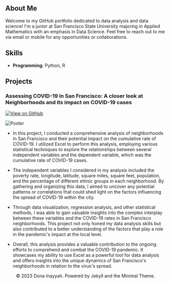 ## About Me

Welcome to my GitHub portfolio dedicated to data analysis and data science! I'm a junior at San Francisco State University majoring in Applied Mathematics with an emphasis in Data Science. Feel free to reach out to me via email or mobile for any opportunities or collaborations.

## Skills
- **Programming**: Python, R

## Projects

### Assessing COVID-19 in San Francisco: A closer look at Neighborhoods and its impact on COVID-19 cases 
[![View on GitHub](https://img.shields.io/badge/GitHub-View_on_GitHub-blue?logo=GitHub)](https://github.com/inayyah-d/sf-covid19-neighborhood-analysis)

![Poster](https://github.com/inayyah-d/inayyah-d.github.io/assets/124543750/b8999ef0-0ec0-49f1-9749-d37902712b0b)


 - In this project, I conducted a comprehensive analysis of neighborhoods in San Francisco and their potential impact on the cumulative rate of COVID-19. I utilized Excel to perform this analysis, employing various statistical techniques to explore the relationships between several independent variables and the dependent variable, which was the cumulative rate of COVID-19 cases.
   
 -  The independent variables I considered in my analysis included the poverty rate, longitude, latitude, square miles, square feet, population, and the percentage of different ethnic groups in each neighborhood. By gathering and organizing this data, I aimed to uncover any potential patterns or correlations that could shed light on the factors influencing the spread of COVID-19 within the city.
   
 -  Through data visualization, regression analysis, and other statistical methods, I was able to gain valuable insights into the complex interplay between these variables and the COVID-19 rates in San Francisco neighborhoods. This project not only honed my data analysis skills but also contributed to a better understanding of the factors that play a role in the pandemic's impact at the local level.
   
 -  Overall, this analysis provides a valuable contribution to the ongoing efforts to comprehend and combat the COVID-19 pandemic. It showcases my ability to use Excel as a powerful tool for data analysis and offers insights into the unique dynamics of San Francisco's neighborhoods in relation to the virus's spread.




<center>© 2023 Dona Inayyah. Powered by Jekyll and the Minimal Theme.</center>

